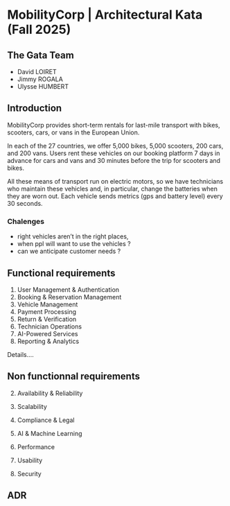 # MobilityCorp | Architectural Kata (Fall 2025)

## The Gata Team

 - David LOIRET
 - Jimmy ROGALA
 - Ulysse HUMBERT

## Introduction

MobilityCorp provides short-term rentals for last-mile transport with bikes, scooters, cars, or vans in the European Union.

In each of the 27 countries, we offer 5,000 bikes, 5,000 scooters, 200 cars, and 200 vans. Users rent these vehicles on our booking platform 7 days in advance
for cars and vans and 30 minutes before the trip for scooters and bikes.

All these means of transport run on electric motors, so we have technicians who maintain these vehicles and, in particular, change the batteries when they are worn out.
Each vehicle sends metrics (gps and battery level) every 30 seconds.


### Chalenges

* right vehicles aren’t in the right places,
* when ppl will want to use the vehicles ?
* can we anticipate customer needs ?

## Functional requirements

1. User Management & Authentication
2. Booking & Reservation Management
3. Vehicle Management
4. Payment Processing
5. Return & Verification
6. Technician Operations
7. AI-Powered Services
8. Reporting & Analytics

Details....

## Non functionnal requirements

2. Availability & Reliability
3. Scalability
4. Compliance & Legal

5. AI & Machine Learning
1. Performance
5. Usability
4. Security

## ADR

